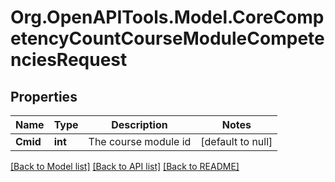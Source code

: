 # Org.OpenAPITools.Model.CoreCompetencyCountCourseModuleCompetenciesRequest

## Properties

Name | Type | Description | Notes
------------ | ------------- | ------------- | -------------
**Cmid** | **int** | The course module id | [default to null]

[[Back to Model list]](../README.md#documentation-for-models) [[Back to API list]](../README.md#documentation-for-api-endpoints) [[Back to README]](../README.md)

